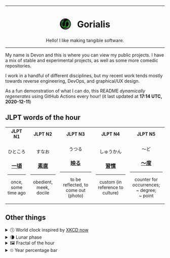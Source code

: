 ***

<h1 align="center">
<sub>
    <img src="readme/resources/avatar.png" height="36">
</sub>
&nbsp;
Gorialis
</h1>
<p align="center">
Hello! I like making tangible software.
</p>

***

My name is Devon and this is where you can view my public projects. I have a mix of stable and experimental projects, as well as some more comedic repositories.

I work in a handful of different disciplines, but my recent work tends mostly towards reverse engineering, DevOps, and graphical/UX design.

As a fun demonstration of what I can do, this README *dynamically regenerates* using GitHub Actions every hour! (it last updated at **17:14 UTC, 2020-12-11**)

<h2>JLPT words of the hour</h2>
<table>
    <tr>
        <th>JLPT N1</th>
        <th>JLPT N2</th>
        <th>JLPT N3</th>
        <th>JLPT N4</th>
        <th>JLPT N5</th>
    </tr>
    <tr>
        <td>
            <p align="center">ひところ</p>
            <h3 align="center"><b><a href="https://jisho.org/search/%E4%B8%80%E9%A0%83">一頃</a></b></h3>
            <hr>
            <p align="center">once,<wbr> some time ago</p>
        </td>
        <td>
            <p align="center">すなお</p>
            <h3 align="center"><b><a href="https://jisho.org/search/%E7%B4%A0%E7%9B%B4">素直</a></b></h3>
            <hr>
            <p align="center">obedient,<wbr> meek,<wbr> docile</p>
        </td>
        <td>
            <p align="center">うつる</p>
            <h3 align="center"><b><a href="https://jisho.org/search/%E6%98%A0%E3%82%8B">映る</a></b></h3>
            <hr>
            <p align="center">to be reflected,<wbr> to come out (photo)</p>
        </td>
        <td>
            <p align="center">しゅうかん</p>
            <h3 align="center"><b><a href="https://jisho.org/search/%E7%BF%92%E6%85%A3">習慣</a></b></h3>
            <hr>
            <p align="center">custom (in reference to culture)</p>
        </td>
        <td>
            <p align="center">～ど</p>
            <h3 align="center"><b><a href="https://jisho.org/search/%EF%BD%9E%E5%BA%A6">～度</a></b></h3>
            <hr>
            <p align="center">counter for occurrences;<br> ~ degree;<br> ~ point</p>
        </td>
    </tr>
</table>

<h2>Other things</h2>
<details>
<summary>🕔  World clock inspired by <a href="https://xkcd.com/now">XKCD now</a></summary>

> <img src="generated/now.png" width="512">

</details>
<details>
<summary>🌘 Lunar phase</summary>

The moon is approximately 92.02% through its phase (Waning Crescent).

</details>
<details>
<summary>&#x1f5bc; Fractal of the hour</summary>

> <img src="generated/fractal.png" width="512">

</details>
<details>
<summary>&#x23f2; Year percentage bar</summary>
<pre><code>2020 [██████████████████▁▁] 94.46%</code></pre>
</details>
